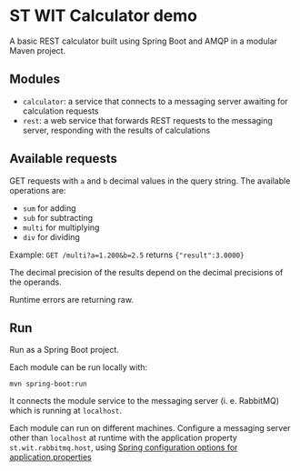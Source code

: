 ST WIT Calculator demo
======================

A basic REST calculator built using Spring Boot and AMQP in a modular
Maven project.

Modules
-------

 - `calculator`: a service that connects to a messaging server awaiting for
    calculation requests
 - `rest`: a web service that forwards REST requests to the messaging server,
    responding with the results of calculations

Available requests
------------------

GET requests with `a` and `b` decimal values in the query string. The available
operations are:

 - `sum` for adding
 - `sub` for subtracting
 - `multi` for multiplying
 - `div` for dividing

Example: `GET /multi?a=1.200&b=2.5` returns `{"result":3.0000}`

The decimal precision of the results depend on the decimal precisions of the
operands.

Runtime errors are returning raw.

Run
---

Run as a Spring Boot project.

Each module can be run locally with:

    mvn spring-boot:run

It connects the module service to the messaging server (i. e. RabbitMQ) which is
running at `localhost`.

Each module can run on different machines. Configure a messaging server other
than `localhost` at runtime with the application property `st.wit.rabbitmq.host`,
using [Spring configuration options for application.properties](https://www.baeldung.com/properties-with-spring)